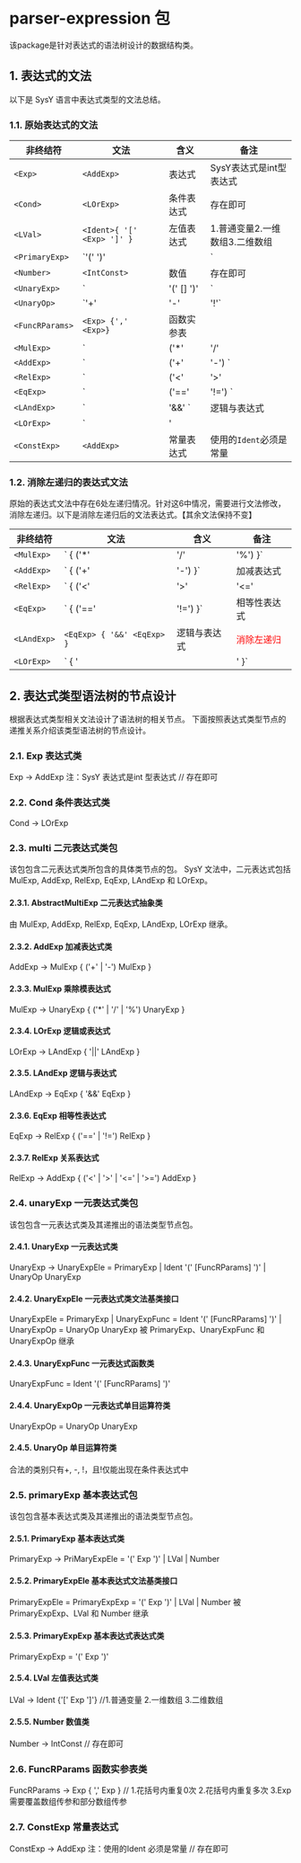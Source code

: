 # parser-expression 包 

该package是针对表达式的语法树设计的数据结构类。

## 1. 表达式的文法
以下是 SysY 语言中表达式类型的文法总结。

### 1.1. 原始表达式的文法

| 非终结符        | 文法                                                         | 含义         | 备注                                   |
| --------------- | ------------------------------------------------------------ | ------------ | -------------------------------------- |
| `<Exp>`         | `<AddExp>`                                                   | 表达式       | SysY表达式是int型表达式                |
| `<Cond>`        | `<LOrExp>`                                                   | 条件表达式   | 存在即可                               |
| `<LVal>`        | `<Ident>{ '[' <Exp> ']' }`                                   | 左值表达式   | 1.普通变量2.一维数组3.二维数组         |
| `<PrimaryExp>`  | `'(' <Exp> ')' | <LVal> | <Number>`                          | 基本表达式   | 覆盖三种情况：表达式、左值表达式、数值 |
| `<Number>`      | `<IntConst>`                                                 | 数值         | 存在即可                               |
| `<UnaryExp>`    | `<PrimaryExp> | <Ident> '(' [<FuncRParams>] ')' | <UnaryOp> <UnaryExp>` | 一元表达式   | 存在即可；                             |
| `<UnaryOp>`     | `'+' | '-' | '!'`                                            | 单目运算符   | `'!'`仅出现在条件表达式中              |
| `<FuncRParams>` | `<Exp> {',' <Exp>}`                                          | 函数实参表   |                                        |
| `<MulExp>`      | `<UnaryExp> | <MulExp> ('*' | '/' | '%') <UnaryExp>`         | 乘除模表达式 | <font color=red>须消除左递归</font>    |
| `<AddExp>`      | `<MulExp> | <AddExp> ('+' | '-') <MulExp>`                   | 加减表达式   | <font color=red>须消除左递归</font>    |
| `<RelExp>`      | `<AddExp> | <RelExp> ('<' | '>' | '<=' | '>=') <AddExp>`     | 关系表达式   | <font color=red>须消除左递归</font>    |
| `<EqExp>`       | `<RelExp> | <EqExp> ('==' | '!=') <RelExp>`                  | 相等性表达式 | <font color=red>须消除左递归</font>    |
| `<LAndExp>`     | `<EqExp> | <LAndExp> '&&' <EqExp>`                           | 逻辑与表达式 | <font color=red>须消除左递归</font>    |
| `<LOrExp>`      | `<LAdnExp> | <LOrExp> '||' <LAndExp>`                        | 逻辑或表达式 | <font color=red>须消除左递归</font>    |
| `<ConstExp>`    | `<AddExp>`                                                   | 常量表达式   | 使用的`Ident`必须是常量                |

### 1.2. 消除左递归的表达式文法

原始的表达式文法中存在6处左递归情况。针对这6中情况，需要进行文法修改，消除左递归。以下是消除左递归后的文法表达式。【其余文法保持不变】

| 非终结符        | 文法                                                         | 含义         | 备注                                   |
| --------------- | ------------------------------------------------------------ | ------------ | -------------------------------------- |
| `<MulExp>`      | `<UnaryExp> { ('*' | '/' | '%') <UnaryExp> }`                | 乘除模表达式 | <font color=red>消除左递归</font>      |
| `<AddExp>`      | `<MulExp> { ('+' | '-') <MulExp> }`                          | 加减表达式   | <font color=red>消除左递归</font>      |
| `<RelExp>`      | `<AddExp> { ('<' | '>' | '<=' | '>=') <AddExp> }`            | 关系表达式   | <font color=red>消除左递归</font>      |
| `<EqExp>`       | `<RelExp> { ('==' | '!=') <RelExp> }`                        | 相等性表达式 | <font color=red>消除左递归</font>      |
| `<LAndExp>`     | `<EqExp> { '&&' <EqExp> }`                                   | 逻辑与表达式 | <font color=red>消除左递归</font>      |
| `<LOrExp>`      | `<LAndExp> { '||' <LAndExp> }`                               | 逻辑或表达式 | <font color=red>消除左递归</font>      |

## 2. 表达式类型语法树的节点设计

根据表达式类型相关文法设计了语法树的相关节点。
下面按照表达式类型节点的递推关系介绍该类型语法树的节点设计。

### 2.1. Exp 表达式类
Exp → AddExp 注：SysY 表达式是int 型表达式 // 存在即可

### 2.2. Cond 条件表达式类
Cond → LOrExp

### 2.3. multi 二元表达式类包
该包包含二元表达式类所包含的具体类节点的包。
SysY 文法中，二元表达式包括 MulExp, AddExp, RelExp, EqExp, LAndExp 和 LOrExp。

#### 2.3.1. AbstractMultiExp 二元表达式抽象类
由 MulExp, AddExp, RelExp, EqExp, LAndExp, LOrExp 继承。

#### 2.3.2. AddExp 加减表达式类
AddExp -> MulExp { ('+' | '-') MulExp } 

#### 2.3.3. MulExp 乘除模表达式
MulExp -> UnaryExp { ('*' | '/' | '%') UnaryExp }

#### 2.3.4. LOrExp 逻辑或表达式
LOrExp -> LAndExp { '||' LAndExp }

#### 2.3.5. LAndExp 逻辑与表达式
LAndExp -> EqExp { '&&' EqExp }

#### 2.3.6. EqExp 相等性表达式
EqExp -> RelExp { ('==' | '!=') RelExp }

#### 2.3.7. RelExp 关系表达式
RelExp -> AddExp { ('<' | '>' | '<=' | '>=') AddExp }

### 2.4. unaryExp 一元表达式类包
该包包含一元表达式类及其递推出的语法类型节点包。

#### 2.4.1. UnaryExp 一元表达式类
UnaryExp → UnaryExpEle = PrimaryExp | Ident '(' [FuncRParams] ')' | UnaryOp UnaryExp

#### 2.4.2. UnaryExpEle 一元表达式类文法基类接口
UnaryExpEle = PrimaryExp | UnaryExpFunc = Ident '(' [FuncRParams] ')' | UnaryExpOp = UnaryOp UnaryExp
被 PrimaryExp、UnaryExpFunc 和 UnaryExpOp 继承

#### 2.4.3. UnaryExpFunc 一元表达式函数类
UnaryExpFunc = Ident '(' [FuncRParams] ')'

#### 2.4.4. UnaryExpOp 一元表达式单目运算符类
UnaryExpOp = UnaryOp UnaryExp

#### 2.4.5. UnaryOp 单目运算符类
合法的类别只有+, -, !，且!仅能出现在条件表达式中

### 2.5. primaryExp 基本表达式包
该包包含基本表达式类及其递推出的语法类型节点包。

#### 2.5.1. PrimaryExp 基本表达式类
PrimaryExp  -> PriMaryExpEle = '(' Exp ')' | LVal | Number

#### 2.5.2. PrimaryExpEle 基本表达式文法基类接口
PrimaryExpEle = PrimaryExpExp = '(' Exp ')' | LVal | Number
被 PrimaryExpExp、LVal 和 Number 继承

#### 2.5.3. PrimaryExpExp 基本表达式表达式类
PrimaryExpExp = '(' Exp ')'

#### 2.5.4. LVal 左值表达式类
LVal → Ident {'[' Exp ']'} //1.普通变量 2.一维数组 3.二维数组

#### 2.5.5. Number 数值类
Number → IntConst // 存在即可

### 2.6. FuncRParams 函数实参表类
FuncRParams → Exp { ',' Exp } // 1.花括号内重复0次 2.花括号内重复多次 3.Exp需要覆盖数组传参和部分数组传参

### 2.7. ConstExp 常量表达式
ConstExp → AddExp 注：使用的Ident 必须是常量 // 存在即可


